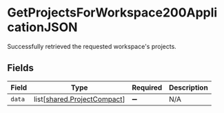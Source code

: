 # GetProjectsForWorkspace200ApplicationJSON

Successfully retrieved the requested workspace's projects.


## Fields

| Field                                                                | Type                                                                 | Required                                                             | Description                                                          |
| -------------------------------------------------------------------- | -------------------------------------------------------------------- | -------------------------------------------------------------------- | -------------------------------------------------------------------- |
| `data`                                                               | list[[shared.ProjectCompact](../../models/shared/projectcompact.md)] | :heavy_minus_sign:                                                   | N/A                                                                  |
